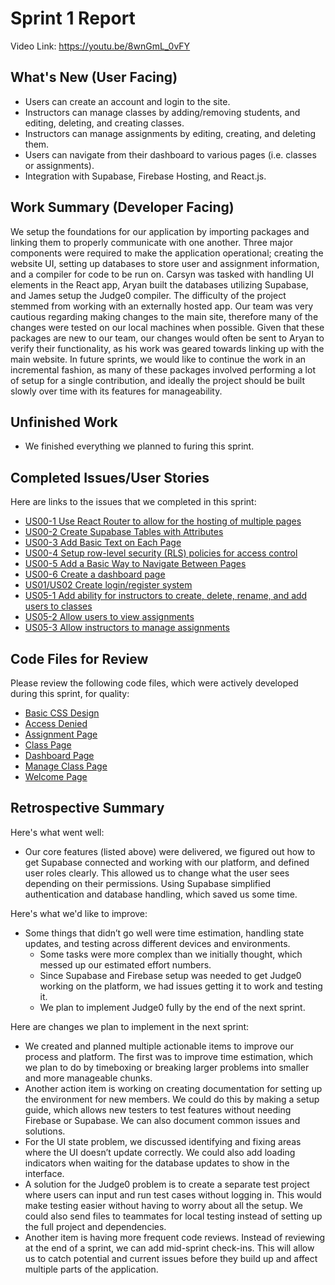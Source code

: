 # Sprint 1 Report 
Video Link: https://youtu.be/8wnGmL_0vFY

## What's New (User Facing)
 * Users can create an account and login to the site.
 * Instructors can manage classes by adding/removing students, and editing, deleting, and creating classes.
 * Instructors can manage assignments by editing, creating, and deleting them.
 * Users can navigate from their dashboard to various pages (i.e. classes or assignments).
 * Integration with Supabase, Firebase Hosting, and React.js.

## Work Summary (Developer Facing)
We setup the foundations for our application by importing packages and linking them to properly communicate with one another. Three major components were required to make the application operational; creating the website UI, setting up databases to store user and assignment information, and a compiler for code to be run on. Carsyn was tasked with handling UI elements in the React app, Aryan built the databases utilizing Supabase, and James setup the Judge0 compiler. The difficulty of the project stemmed from working with an externally hosted app. Our team was very cautious regarding making changes to the main site, therefore many of the changes were tested on our local machines when possible. Given that these packages are new to our team, our changes would often be sent to Aryan to verify their functionality, as his work was geared towards linking up with the main website. In future sprints, we would like to continue the work in an incremental fashion, as many of these packages involved performing a lot of setup for a single contribution, and ideally the project should be built slowly over time with its features for manageability.

## Unfinished Work
* We finished everything we planned to furing this sprint.

## Completed Issues/User Stories
Here are links to the issues that we completed in this sprint:
 * [US00-1 Use React Router to allow for the hosting of multiple pages](https://github.com/aryputh/hackassign-project/issues/4)
 * [US00-2 Create Supabase Tables with Attributes](https://github.com/aryputh/hackassign-project/issues/7)
 * [US00-3 Add Basic Text on Each Page](https://github.com/aryputh/hackassign-project/issues/6)
 * [US00-4 Setup row-level security (RLS) policies for access control](https://github.com/aryputh/hackassign-project/issues/10)
 * [US00-5 Add a Basic Way to Navigate Between Pages](https://github.com/aryputh/hackassign-project/issues/5)
 * [US00-6 Create a dashboard page](https://github.com/aryputh/hackassign-project/issues/11)
 * [US01/US02 Create login/register system](https://github.com/aryputh/hackassign-project/issues/13)
 * [US05-1 Add ability for instructors to create, delete, rename, and add users to classes](https://github.com/aryputh/hackassign-project/issues/16)
 * [US05-2 Allow users to view assignments](https://github.com/aryputh/hackassign-project/issues/17)
 * [US05-3 Allow instructors to manage assignments](https://github.com/aryputh/hackassign-project/issues/18)

## Code Files for Review
Please review the following code files, which were actively developed during this sprint, for quality:
 * [Basic CSS Design](https://github.com/aryputh/hackassign-project/blob/main/frontend/src/styles/global.css)
 * [Access Denied](https://github.com/aryputh/hackassign-project/blob/main/frontend/src/pages/AccessDenied.js)
 * [Assignment Page](https://github.com/aryputh/hackassign-project/blob/main/frontend/src/pages/AssignmentPage.js)
 * [Class Page](https://github.com/aryputh/hackassign-project/blob/main/frontend/src/pages/ClassPage.js)
 * [Dashboard Page](https://github.com/aryputh/hackassign-project/blob/main/frontend/src/pages/Dashboard.js)
 * [Manage Class Page](https://github.com/aryputh/hackassign-project/blob/main/frontend/src/pages/ManageClass.js)
 * [Welcome Page](https://github.com/aryputh/hackassign-project/blob/main/frontend/src/pages/Welcome.js)
 
## Retrospective Summary
Here's what went well:
* Our core features (listed above) were delivered, we figured out how to get Supabase connected and working with our platform, and defined user roles clearly. This allowed us to change what the user sees depending on their permissions. Using Supabase simplified authentication and database handling, which saved us some time.
 
Here's what we'd like to improve:
* Some things that didn’t go well were time estimation, handling state updates, and testing across different devices and environments.
    * Some tasks were more complex than we initially thought, which messed up our estimated effort numbers.
    * Since Supabase and Firebase setup was needed to get Judge0 working on the platform, we had issues getting it to work and testing it.
    * We plan to implement Judge0 fully by the end of the next sprint.
 
Here are changes we plan to implement in the next sprint:
* We created and planned multiple actionable items to improve our process and platform. The first was to improve time estimation, which we plan to do by timeboxing or breaking larger problems into smaller and more manageable chunks.
* Another action item is working on creating documentation for setting up the environment for new members. We could do this by making a setup guide, which allows new testers to test features without needing Firebase or Supabase. We can also document common issues and solutions.
* For the UI state problem, we discussed identifying and fixing areas where the UI doesn’t update correctly. We could also add loading indicators when waiting for the database updates to show in the interface.
* A solution for the Judge0 problem is to create a separate test project where users can input and run test cases without logging in. This would make testing easier without having to worry about all the setup. We could also send files to teammates for local testing instead of setting up the full project and dependencies.
* Another item is having more frequent code reviews. Instead of reviewing at the end of a sprint, we can add mid-sprint check-ins. This will allow us to catch potential and current issues before they build up and affect multiple parts of the application.
